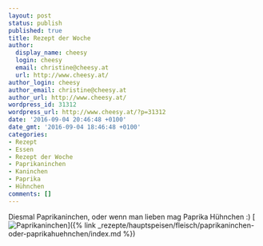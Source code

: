 ```yaml
---
layout: post
status: publish
published: true
title: Rezept der Woche
author:
  display_name: cheesy
  login: cheesy
  email: christine@cheesy.at
  url: http://www.cheesy.at/
author_login: cheesy
author_email: christine@cheesy.at
author_url: http://www.cheesy.at/
wordpress_id: 31312
wordpress_url: http://www.cheesy.at/?p=31312
date: '2016-09-04 20:46:48 +0100'
date_gmt: '2016-09-04 18:46:48 +0100'
categories:
- Rezept
- Essen
- Rezept der Woche
- Paprikaninchen
- Kaninchen
- Paprika
- Hühnchen
comments: []
---
```

Diesmal Paprikaninchen, oder wenn man lieben mag Paprika Hühnchen :)
[![Paprikaninchen](http://www.cheesy.at/wp-content/uploads/Paprikaninchen.jpg)]({% link _rezepte/hauptspeisen/fleisch/paprikaninchen-oder-paprikahuehnchen/index.md %})
